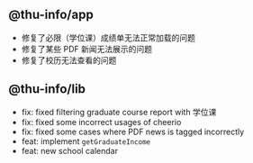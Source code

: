 ## @thu-info/app
- 修复了必限（学位课）成绩单无法正常加载的问题
- 修复了某些 PDF 新闻无法展示的问题
- 修复了校历无法查看的问题

## @thu-info/lib
- fix: fixed filtering graduate course report with 学位课
- fix: fixed some incorrect usages of cheerio
- fix: fixed some cases where PDF news is tagged incorrectly
- feat: implement `getGraduateIncome`
- feat: new school calendar
